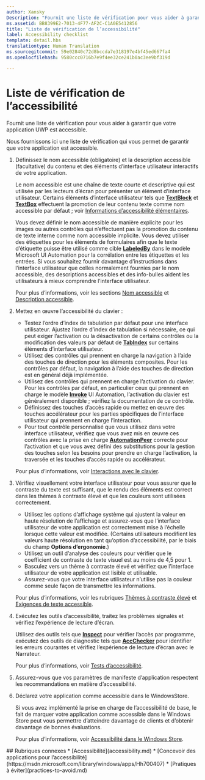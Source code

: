 ```yaml
---
author: Xansky
Description: "Fournit une liste de vérification pour vous aider à garantir que votre application UWP est accessible."
ms.assetid: BB8399E2-7013-4F77-AF2C-C1A0E5412856
title: "Liste de vérification de l’accessibilité"
label: Accessibility checklist
template: detail.hbs
translationtype: Human Translation
ms.sourcegitcommit: 59e02840c72d8bccda7e318197e4bf45ed667fa4
ms.openlocfilehash: 9580ccc0716b7e9f4ee32ce241b0ac3ee9bf319d

---
```


# Liste de vérification de l’accessibilité



Fournit une liste de vérification pour vous aider à garantir que votre application UWP est accessible.

Nous fournissons ici une liste de vérification qui vous permet de garantir que votre application est accessible.

1.  Définissez le nom accessible (obligatoire) et la description accessible (facultative) du contenu et des éléments d’interface utilisateur interactifs de votre application.

    Le nom accessible est une chaîne de texte courte et descriptive qui est utilisée par les lecteurs d’écran pour présenter un élément d’interface utilisateur. Certains éléments d’interface utilisateur tels que [**TextBlock**](https://msdn.microsoft.com/library/windows/apps/BR209652) et [**TextBox**](https://msdn.microsoft.com/library/windows/apps/BR209683) effectuent la promotion de leur contenu texte comme nom accessible par défaut ; voir [Informations d’accessibilité élémentaires](basic-accessibility-information.md#name_from_inner_text).

    Vous devez définir le nom accessible de manière explicite pour les images ou autres contrôles qui n’effectuent pas la promotion du contenu de texte interne comme nom accessible implicite. Vous devez utiliser des étiquettes pour les éléments de formulaires afin que le texte d’étiquette puisse être utilisé comme cible [**LabeledBy**](https://msdn.microsoft.com/library/windows/apps/Hh759769) dans le modèle Microsoft UI Automation pour la corrélation entre les étiquettes et les entrées. Si vous souhaitez fournir davantage d’instructions dans l’interface utilisateur que celles normalement fournies par le nom accessible, des descriptions accessibles et des info-bulles aident les utilisateurs à mieux comprendre l’interface utilisateur.

    Pour plus d’informations, voir les sections [Nom accessible](basic-accessibility-information.md#accessible_name) et [Description accessible](basic-accessibility-information.md).

2.  Mettez en œuvre l’accessibilité du clavier :

    * Testez l’ordre d’index de tabulation par défaut pour une interface utilisateur. Ajustez l’ordre d’index de tabulation si nécessaire, ce qui peut exiger l’activation ou la désactivation de certains contrôles ou la modification des valeurs par défaut de [**TabIndex**](https://msdn.microsoft.com/library/windows/apps/BR209461) sur certains éléments d’interface utilisateur.
    * Utilisez des contrôles qui prennent en charge la navigation à l’aide des touches de direction pour les éléments composites. Pour les contrôles par défaut, la navigation à l’aide des touches de direction est en général déjà implémentée.
    * Utilisez des contrôles qui prennent en charge l’activation du clavier. Pour les contrôles par défaut, en particulier ceux qui prennent en charge le modèle [**Invoke**](https://msdn.microsoft.com/library/windows/apps/BR242582) UI Automation, l’activation du clavier est généralement disponible ; vérifiez la documentation de ce contrôle.
    * Définissez des touches d’accès rapide ou mettez en œuvre des touches accélérateur pour les parties spécifiques de l’interface utilisateur qui prennent en charge l’interaction.
    * Pour tout contrôle personnalisé que vous utilisez dans votre interface utilisateur, vérifiez que vous avez mis en œuvre ces contrôles avec la prise en charge [**AutomationPeer**](https://msdn.microsoft.com/library/windows/apps/BR209185) correcte pour l’activation et que vous avez défini des substitutions pour la gestion des touches selon les besoins pour prendre en charge l’activation, la traversée et les touches d’accès rapide ou accélérateur.

    Pour plus d’informations, voir [Interactions avec le clavier](https://msdn.microsoft.com/library/windows/apps/Mt185607).

3.  Vérifiez visuellement votre interface utilisateur pour vous assurer que le contraste du texte est suffisant, que le rendu des éléments est correct dans les thèmes à contraste élevé et que les couleurs sont utilisées correctement.

    * Utilisez les options d’affichage système qui ajustent la valeur en haute résolution de l’affichage et assurez-vous que l’interface utilisateur de votre application est correctement mise à l’échelle lorsque cette valeur est modifiée. (Certains utilisateurs modifient les valeurs haute résolution en tant qu’option d’accessibilité, par le biais du champ **Options d’ergonomie**.)
    * Utilisez un outil d’analyse des couleurs pour vérifier que le coefficient de contraste de texte visuel est au moins de 4,5 pour 1.
    * Basculez vers un thème à contraste élevé et vérifiez que l’interface utilisateur de votre application est lisible et utilisable.
    * Assurez-vous que votre interface utilisateur n’utilise pas la couleur comme seule façon de transmettre les informations.

    Pour plus d’informations, voir les rubriques [Thèmes à contraste élevé](high-contrast-themes.md) et [Exigences de texte accessible](accessible-text-requirements.md).

4.  Exécutez les outils d’accessibilité, traitez les problèmes signalés et vérifiez l’expérience de lecture d’écran.

    Utilisez des outils tels que [**Inspect**](https://msdn.microsoft.com/library/windows/desktop/Dd318521) pour vérifier l’accès par programme, exécutez des outils de diagnostic tels que [**AccChecker**](https://msdn.microsoft.com/library/windows/desktop/Hh920985) pour identifier les erreurs courantes et vérifiez l’expérience de lecture d’écran avec le Narrateur.

    Pour plus d’informations, voir [Tests d’accessibilité](accessibility-testing.md).

5.  Assurez-vous que vos paramètres de manifeste d’application respectent les recommandations en matière d’accessibilité.

6.  Déclarez votre application comme accessible dans le WindowsStore.

    Si vous avez implémenté la prise en charge de l’accessibilité de base, le fait de marquer votre application comme accessible dans le Windows Store peut vous permettre d’atteindre davantage de clients et d’obtenir davantage de bonnes évaluations.

    Pour plus d’informations, voir [Accessibilité dans le Windows Store](accessibility-in-the-store.md).

<span id="related_topics"/>
## Rubriques connexes  
* [Accessibilité](accessibility.md)
* [Concevoir des applications pour l’accessibilité](https://msdn.microsoft.com/library/windows/apps/Hh700407)
* [Pratiques à éviter](practices-to-avoid.md)



<!--HONumber=Jun16_HO4-->


